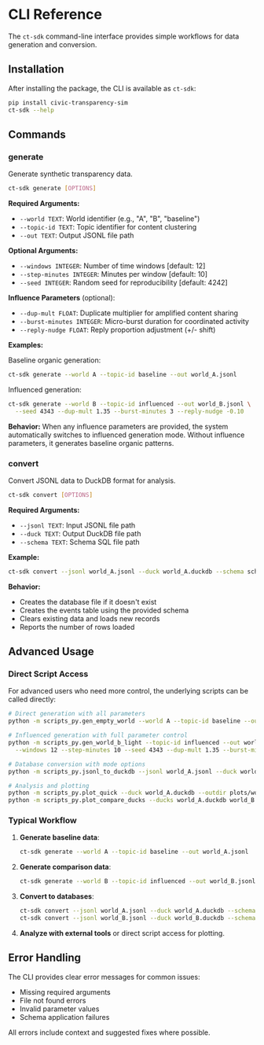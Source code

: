 # CLI Reference

The `ct-sdk` command-line interface provides simple workflows for data generation and conversion.

## Installation

After installing the package, the CLI is available as `ct-sdk`:

```bash
pip install civic-transparency-sim
ct-sdk --help
```

## Commands

### generate

Generate synthetic transparency data.

```bash
ct-sdk generate [OPTIONS]
```

**Required Arguments:**
- `--world TEXT`: World identifier (e.g., "A", "B", "baseline")
- `--topic-id TEXT`: Topic identifier for content clustering
- `--out TEXT`: Output JSONL file path

**Optional Arguments:**
- `--windows INTEGER`: Number of time windows [default: 12]
- `--step-minutes INTEGER`: Minutes per window [default: 10]
- `--seed INTEGER`: Random seed for reproducibility [default: 4242]

**Influence Parameters** (optional):
- `--dup-mult FLOAT`: Duplicate multiplier for amplified content sharing
- `--burst-minutes INTEGER`: Micro-burst duration for coordinated activity
- `--reply-nudge FLOAT`: Reply proportion adjustment (+/- shift)

**Examples:**

Baseline organic generation:
```bash
ct-sdk generate --world A --topic-id baseline --out world_A.jsonl
```

Influenced generation:
```bash
ct-sdk generate --world B --topic-id influenced --out world_B.jsonl \
  --seed 4343 --dup-mult 1.35 --burst-minutes 3 --reply-nudge -0.10
```

**Behavior:**
When any influence parameters are provided, the system automatically switches to influenced generation mode. Without influence parameters, it generates baseline organic patterns.

### convert

Convert JSONL data to DuckDB format for analysis.

```bash
ct-sdk convert [OPTIONS]
```

**Required Arguments:**
- `--jsonl TEXT`: Input JSONL file path
- `--duck TEXT`: Output DuckDB file path
- `--schema TEXT`: Schema SQL file path

**Example:**
```bash
ct-sdk convert --jsonl world_A.jsonl --duck world_A.duckdb --schema schema/schema.sql
```

**Behavior:**
- Creates the database file if it doesn't exist
- Creates the events table using the provided schema
- Clears existing data and loads new records
- Reports the number of rows loaded

## Advanced Usage

### Direct Script Access

For advanced users who need more control, the underlying scripts can be called directly:

```bash
# Direct generation with all parameters
python -m scripts_py.gen_empty_world --world A --topic-id baseline --out world_A.jsonl

# Influenced generation with full parameter control
python -m scripts_py.gen_world_b_light --topic-id influenced --out world_B.jsonl \
  --windows 12 --step-minutes 10 --seed 4343 --dup-mult 1.35 --burst-minutes 3 --reply-nudge -0.10

# Database conversion with mode options
python -m scripts_py.jsonl_to_duckdb --jsonl world_A.jsonl --duck world_A.duckdb --schema schema/schema.sql

# Analysis and plotting
python -m scripts_py.plot_quick --duck world_A.duckdb --outdir plots/world_A
python -m scripts_py.plot_compare_ducks --ducks world_A.duckdb world_B.duckdb --outdir plots/compare_AB
```

### Typical Workflow

1. **Generate baseline data**:
   ```bash
   ct-sdk generate --world A --topic-id baseline --out world_A.jsonl
   ```

2. **Generate comparison data**:
   ```bash
   ct-sdk generate --world B --topic-id influenced --out world_B.jsonl --dup-mult 1.35
   ```

3. **Convert to databases**:
   ```bash
   ct-sdk convert --jsonl world_A.jsonl --duck world_A.duckdb --schema schema/schema.sql
   ct-sdk convert --jsonl world_B.jsonl --duck world_B.duckdb --schema schema/schema.sql
   ```

4. **Analyze with external tools** or direct script access for plotting.

## Error Handling

The CLI provides clear error messages for common issues:
- Missing required arguments
- File not found errors
- Invalid parameter values
- Schema application failures

All errors include context and suggested fixes where possible.
